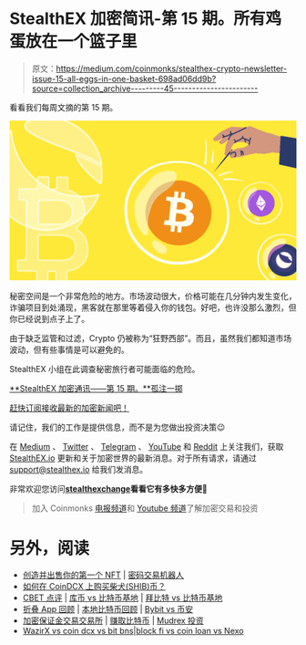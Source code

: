 # StealthEX 加密简讯-第 15 期。所有鸡蛋放在一个篮子里

> 原文：<https://medium.com/coinmonks/stealthex-crypto-newsletter-issue-15-all-eggs-in-one-basket-698ad06dd9b?source=collection_archive---------45----------------------->

看看我们每周文摘的第 15 期。

![](img/44390590f02393fa910ddbfd1a8b9cef.png)

秘密空间是一个非常危险的地方。市场波动很大，价格可能在几分钟内发生变化，诈骗项目到处涌现，黑客就在那里等着侵入你的钱包。好吧，也许没那么激烈，但你已经说到点子上了。

由于缺乏监管和过滤，Crypto 仍被称为“狂野西部”。而且，虽然我们都知道市场波动，但有些事情是可以避免的。

StealthEX 小组在此调查秘密旅行者可能面临的危险。

[**StealthEX 加密通讯——第 15 期。**孤注一掷](https://www.getrevue.co/profile/stealthex_io/issues/stealthex-crypto-newsletter-issue-15-all-eggs-in-one-basket-1219214)

[赶快订阅接收最新的加密新闻吧！](https://www.getrevue.co/profile/stealthex_io)

请记住，我们的工作是提供信息，而不是为您做出投资决策😉

在 [Medium](https://stealthex-io.medium.com/) 、 [Twitter](https://twitter.com/Stealthex_io) 、 [Telegram](https://t.me/StealthEX) 、 [YouTube](https://www.youtube.com/channel/UCeES_XBesX76ge7xf1meuSw) 和 [Reddit](https://www.reddit.com/user/Stealthex_io) 上关注我们，获取 [StealthEX.io](https://stealthex.io/) 更新和关于加密世界的最新消息。对于所有请求，请通过 support@stealthex.io 给我们发消息。

非常欢迎您访问[**stealthexchange**](https://stealthex.io/)**看看它有多快多方便💛**

> 加入 Coinmonks [电报频道](https://t.me/coincodecap)和 [Youtube 频道](https://www.youtube.com/c/coinmonks/videos)了解加密交易和投资

# 另外，阅读

*   [创造并出售你的第一个 NFT](https://coincodecap.com/create-nft) | [密码交易机器人](https://coincodecap.com/best-crypto-trading-bots)
*   [如何在 CoinDCX 上购买柴犬(SHIB)币？](https://coincodecap.com/buy-shiba-coindcx)
*   [CBET 点评](https://coincodecap.com/cbet-casino-review) | [库币 vs 比特币基地](https://coincodecap.com/kucoin-vs-coinbase) | [拜比特 vs 比特币基地](https://coincodecap.com/bybit-vs-coinbase)
*   [折叠 App 回顾](https://coincodecap.com/fold-app-review) | [本地比特币回顾](/coinmonks/localbitcoins-review-6cc001c6ed56) | [Bybit vs 币安](https://coincodecap.com/bybit-binance-moonxbt)
*   [加密保证金交易交易所](/coinmonks/crypto-margin-trading-exchanges-428b1f7ad108) | [赚取比特币](/coinmonks/earn-bitcoin-6e8bd3c592d9) | [Mudrex 投资](https://coincodecap.com/mudrex-invest-review-the-best-way-to-invest-in-crypto)
*   [WazirX vs coin dcx vs bit bns](/coinmonks/wazirx-vs-coindcx-vs-bitbns-149f4f19a2f1)|[block fi vs coin loan vs Nexo](/coinmonks/blockfi-vs-coinloan-vs-nexo-cb624635230d)
